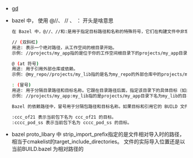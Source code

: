 - [gd](https://bazel.build/reference/be/c-cpp?hl=zh-cn#cc_library)

- bazel 中， 使用 @//、 // 、 ： 开头是啥意思

  ```bash
  在 Bazel 中，@//、//和:是用于指定目标路径和名称的特殊符号，它们在构建文件中非常常见。下面是每个符号的具体含义和用法：
  
  // (双斜杠)
  用途: 表示一个绝对路径，从工作空间的根目录开始。
  示例: //projects/my_app指的是位于你的工作空间根目录下的projects/my_app目录。
  
  @ (at 符号)
  用途: 用于引用外部仓库或依赖。
  示例: @my_repo//projects/my_lib指的是名为my_repo的外部仓库中的projects/my_lib目录。
  
  : (冒号)
  用途: 用于分隔目录路径和目标名称。它跟在目录路径后面，指定该目录下的具体目标（如规则或文件名）。
  示例: //projects/my_app:my_lib指的是projects/my_app目录下名为my_lib的目标。
  
  Bazel 的依赖路径中，冒号用于分隔包路径和目标名称。如果目标和引用它的 BUILD 文件位于同一个包中，则可以省略包路径，只使用:和目标名称。例如：
  
  :ccc_of21 表示当前包下名为 ccc_of21 的目标。
  :cccc_pod_ss 表示当前包下名为 cccc_pod_ss 的目标。
  
  ```

- bazel proto_libary 中 strip_import_prefix指定的是文件相对导入时的路径，相当于cmakelist的target_include_directories。 文件的实际导入位置还是以当前BUILD.bazel 为相对路径的



